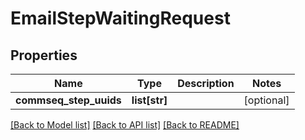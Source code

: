 # EmailStepWaitingRequest

## Properties
Name | Type | Description | Notes
------------ | ------------- | ------------- | -------------
**commseq_step_uuids** | **list[str]** |  | [optional] 

[[Back to Model list]](../README.md#documentation-for-models) [[Back to API list]](../README.md#documentation-for-api-endpoints) [[Back to README]](../README.md)


